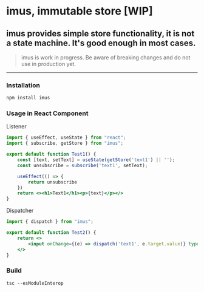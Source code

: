 # imus, immutable store [WIP]
## imus provides simple store functionality, it is not a state machine. It's good enough in most cases.
> imus is work in progress. Be aware of breaking changes and do not use in production yet.
<hr>

### Installation
```sh
npm install imus
```

### Usage in React Component

Listener
```jsx
import { useEffect, useState } from "react";
import { subscribe, getStore } from "imus";

export default function Test1() {
    const [text, setText] = useState(getStore('text1') || '');
    const unsubscribe = subscribe('text1', setText);

    useEffect(() => {
        return unsubscribe
    })
    return <><h1>Text1</h1><p>{text}</p></>
}
```

Dispatcher
```jsx
import { dispatch } from "imus";

export default function Test2() {
    return <>
        <input onChange={(e) => dispatch('text1', e.target.value)} type="text"/>
    </>
}
```


### Build
```
tsc --esModuleInterop
```